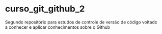 # curso_git_github_2
Segundo repositório para estudos de controle de versão de código voltado a conhecer e aplicar conhecimentos sobre o Github
